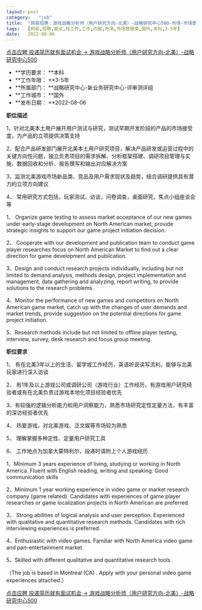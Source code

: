 ```yaml
---
layout:	post
category:	"job"
title:	"网易招聘：游戏战略分析师（用户研究方向-北美）-战略研究中心500-市场-市场营销类-国外本科3-5年"
tags:	[网易,招聘,面试,找工作,工作,内推,市场,市场营销类,国外,本科,3-5年]
date:	2022-08-06
---
```


[点击应聘 投递简历就有面试机会 ->  游戏战略分析师（用户研究方向-北美）-战略研究中心500](http://mobile.bole.netease.com/bole/boleDetail?id=40874&employeeId=346f03c3cda5f04c&key=all)



- **学历要求： **本科
- **工作年限： **3-5年
- **所属部门： **战略研究中心-新业务研究中心-评审测评组
- **工作城市： **国外
- **发布日期： **2022-08-06



**职位描述**

1、针对北美本土用户展开用户测试与研究，测试早期开发阶段的产品的市场接受度，为产品的立项提供决策支持

2、配合产品研发部门展开北美本土用户研究项目，解决产品研发或运营过程中的关键方向性问题，独立负责项目的需求拆解、分析框架搭建、调研项目管理与实施、数据回收和分析、报告撰写和输出对应解决方案

3、监测北美游戏市场新品类、竞品及用户需求现状及趋势，结合调研提供具有潜力的立项方向建议

4、 常用研究方式包括，玩家测试，访谈，问卷调查，桌面研究，焦点小组座谈会等



1、 Organize game testing to assess market acceptance of our new games under early-stage development on North American market, provide strategic insights to support our game project initiation decision.

2、 Cooperate with our development and publication team to conduct game player researches focus on North American Market to find out a clear direction for game development and publication.

3、Design and conduct research projects individually, including but not limited to demand analysis, methods design, project implementation and management, data gathering and analyzing, report writing, to provide solutions to the research problems.

4、Monitor the performance of new games and competitors on North American game market, catch up with the changes of user demands and market trends, provide suggestion on the potential directions for game project initiation.

5、Research methods include but not limited to offline player testing, interview, survey, desk research and focus group meeting.



**职位要求**

1、 有在北美3年以上的生活、留学或工作经历，英语听说读写流利，能够与北美玩家进行深入访谈

2、 有1年及以上游戏公司或调研公司（游戏行业）工作经历，有游戏用户研究经验者或有在北美负责过游戏本地化项目经验者优先

3、有较强的逻辑分析能力和用户洞察能力，熟悉市场研究定性定量方法，有丰富的深访经验者优先

4、 热爱游戏，对北美游戏、泛文娱等市场较为熟悉

5、 理解掌握多种定性、定量用户研究工具

6、 工作地点为加拿大蒙特利尔，投递时请附上个人游戏经历



1、Minimum 3 years experience of living, studying or working in North America. Fluent with English reading, writing and speaking. Good communication skills

2、Minimum 1 year working experience in video game or market research company (game related). Candidates with experiences of game player researches or game localization projects in North American are preferred.

3、 Strong abilities of logical analysis and user perception. Experienced with qualitative and quantitative research methods. Candidates with rich interviewing experiences is preferred.

4、Enthusiastic with video games. Familiar with North America video game and pan-entertainment market.

5、Skilled with different qualitative and quantitative research tools.

（The job is based in Montreal (CA) . Apply with your personal video game experiences attached.）



[点击应聘 投递简历就有面试机会 ->  游戏战略分析师（用户研究方向-北美）-战略研究中心500](http://mobile.bole.netease.com/bole/boleDetail?id=40874&employeeId=346f03c3cda5f04c&key=all)